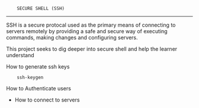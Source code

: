 		SECURE SHELL (SSH)
----------------------------------------

SSH is a secure protocal used as the primary means of connecting to servers remotely by providing a safe and secure way of executing commands, making changes and configuring servers.

This project seeks to dig deeper into secure shell and help the learner understand

How to generate ssh keys

		ssh-keygen

How to Authenticate users
- How to connect to servers
